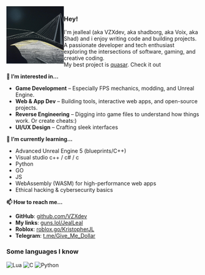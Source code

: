<img align="left" src="https://raw.githubusercontent.com/saveside/saveside/master/isave-small.png">

### Hey!

I'm jealleal (aka VZXdev, aka shadborg, aka Voix, aka Shad) and i enjoy writing code and building projects.
A passionate developer and tech enthusiast exploring the intersections of software, gaming, and creative coding.  
My best project is [quasar](https://github.com/VZXdev/Qusar). Check it out



**👀 I’m interested in...**  
- **Game Development** – Especially FPS mechanics, modding, and Unreal Engine.  
- **Web & App Dev** – Building tools, interactive web apps, and open-source projects.  
- **Reverse Engineering** – Digging into game files to understand how things work.  Or create cheats:)
- **UI/UX Design** – Crafting sleek interfaces  

**🌱 I’m currently learning...**  
- Advanced Unreal Engine 5 (blueprints/C++)
- Visual studio c++ / c# / c
- Python
- GO
- JS
- WebAssembly (WASM) for high-performance web apps  
- Ethical hacking & cybersecurity basics  

**📫 How to reach me...**  
- **GitHub**: [github.com/VZXdev](https://github.com/VZXdev)  
- **My links**: [guns.lol/JealLeal](https://guns.lol/JealLeal)  
- **Roblox**: [roblox.go/KristopherJL](https://www.roblox.com/users/189788555/profile)
- **Telegram**: [t.me/Give_Me_Dollar](https://www.t.me/Give_Me_Dollar)


### Some languages I know
![Lua](https://img.shields.io/badge/lua-%232C2D72.svg?style=for-the-badge&logo=lua&logoColor=white) ![C](https://img.shields.io/badge/c-%2300599C.svg?style=for-the-badge&logo=c&logoColor=white) ![Python](https://img.shields.io/badge/Python-%23121011.svg?style=for-the-badge&logo=python&logoColor=white)
